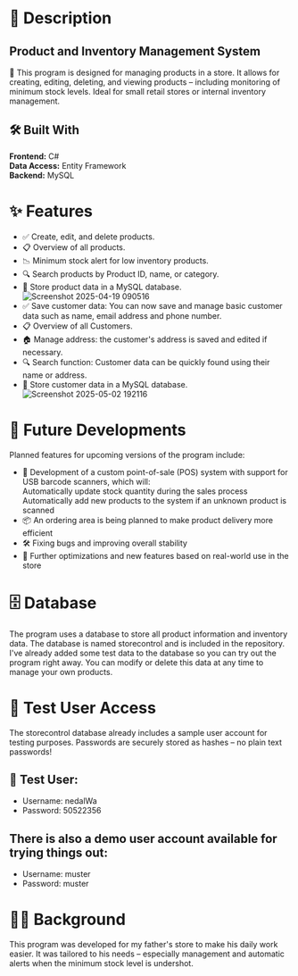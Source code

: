 # :pencil: Description
## Product and Inventory Management System
🛒 This program is designed for managing products in a store. It allows for creating, editing, deleting, and viewing products – including monitoring of minimum stock levels.
Ideal for small retail stores or internal inventory management.
## 🛠️ Built With
  **Frontend:** C#  
  **Data Access:** Entity Framework  
  **Backend:** MySQL
# ✨ Features
- ✅ Create, edit, and delete products.
- 📋 Overview of all products.
- 📉 Minimum stock alert for low inventory products.
- 🔍 Search products by Product ID, name, or category.
- 💾 Store product data in a MySQL database.
![Screenshot 2025-04-19 090516](https://github.com/user-attachments/assets/16ced7b4-8b0a-4b9d-9eac-8ac97cbd5411)</b>
- ✅ Save customer data: You can now save and manage basic customer data such as name, email address and phone number.
- 📋 Overview of all Customers.
- 🏠 Manage address: the customer's address is saved and edited if necessary.
- 🔍 Search function: Customer data can be quickly found using their name or address.
- 💾 Store customer data in a MySQL database.
  ![Screenshot 2025-05-02 192116](https://github.com/user-attachments/assets/43486d90-661a-4054-b649-71cf5f2baf8b)
# 🔮 Future Developments
Planned features for upcoming versions of the program include:
- 🧾 Development of a custom point-of-sale (POS) system with support for USB barcode scanners, which will:
         </br>Automatically update stock quantity during the sales process
         </br>Automatically add new products to the system if an unknown product is scanned
- 📦 An ordering area is being planned to make product delivery more efficient
- 🛠️ Fixing bugs and improving overall stability
- 🚀 Further optimizations and new features based on real-world use in the store
# 🗄️ Database
The program uses a database to store all product information and inventory data. The database is named storecontrol and is included in the repository.
I've already added some test data to the database so you can try out the program right away. You can modify or delete this data at any time to manage your own products.
# 🔐 Test User Access
The storecontrol database already includes a sample user account for testing purposes.
Passwords are securely stored as hashes – no plain text passwords!
## 👤 Test User:
- Username: nedalWa
- Password: 50522356</br>
## There is also a demo user account available for trying things out:
- Username: muster
- Password: muster
# 👨‍👦 Background
This program was developed for my father's store to make his daily work easier. It was tailored to his needs – especially management and automatic alerts when the minimum stock level is undershot.
